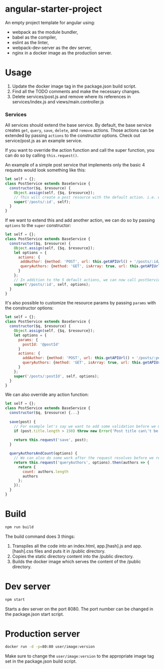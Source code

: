 # angular-starter-project

An empty project template for angular using:
- webpack as the module bundler, 
- babel as the compiler, 
- eslint as the linter, 
- webpack-dev-server as the dev server, 
- nginx in a docker image as the production server.

# Usage

1. Update the docker image tag in the package.json build script.
1. Find all the TODO comments and make the necessary changes.
1. Delete services/post.js and remove where its references in services/index.js and views/main.controller.js

### Services

All services should extend the base service. By default, the base service creates `get`, `query`, `save`, `delete`, and `remove` actions. Those actions can be extended by passing `actions` to the constructor options. Check out service/post.js as an example service.

If you want to override the action function and call the super function, you can do so by calling `this.request()`.

An example of a simple post service that implements only the basic 4 requests would look something like this:
```js
let self = {};
class PostService extends BaseService {
  constructor($q, $resource) {
    Object.assign(self, {$q, $resource}); 
    // This will create a post resource with the default action. i.e. we can call postService.get(postId) or postService.save(postId, updatedField).
    super('/posts/:id', self);
  }
}
```

If we want to extend this and add another action, we can do so by passing `options` to the `super` constructor:
```js
let self = {};
class PostService extends BaseService {
  constructor($q, $resource) {
    Object.assign(self, {$q, $resource}); 
    let options = {
      actions: {
       addAuthor: {method: 'POST', url: this.getAPIUrl() + '/posts/:id/author'},
       queryAuthors: {method: 'GET', isArray: true, url: this.getAPIUrl() + '/posts/:id/author'}
      }
    };
    // In addition to the 5 default actions, we can now call postService.addAuthor() and postService.queryAuthors()
    super('/posts/:id', self, options);
  }
}
```

It's also possible to customize the resource params by passing `params` with the constructor options:
```js
let self = {};
class PostService extends BaseService {
  constructor($q, $resource) {
    Object.assign(self, {$q, $resource}); 
    let options = {
      params: {
        postId: '@postId'
      }
      actions: {
        addAuthor: {method: 'POST', url: this.getAPIUrl() + '/posts/:postId/author'},
        queryAuthors: {method: 'GET', isArray: true, url: this.getAPIUrl() + '/posts/:postId/author'}
      }
    };
    super('/posts/:postId', self, options);
  }
}
```

We can also override any action function:
```js
let self = {};
class PostService extends BaseService {
  constructor($q, $resource) {...}
  
  save(post) {
    // For example let's say we want to add some validation before we make the request
    if (post.title.length > 150) throw new Error('Post title can\'t be more than 150 characters long');
    
    return this.request('save', post);
  }

  queryAuthorsAndCount(options) {
    // We can also do some work after the request resolves before we return the response.
    return this.request('queryAuthors', options).then(authors => {
      return {
        count: authors.length
        authors
      };
    });
  }
}
```

# Build

```bash
npm run build
```

The build command does 3 things:

1. Transpiles all the code into an index.html, app.[hash].js and app.[hash].css files and puts it in /public directory.
1. Copies the static directory content into the /public directory.
1. Builds the docker image which serves the content of the /public directory.

# Dev server

```bash
npm start
```
Starts a dev server on the port 8080. The port number can be changed in the package.json start script.

# Production server

```bash 
docker run -d -p=80:80 user/image:version 
```
Make sure to change the `user/image:version` to the appropriate image tag set in the package.json build script.
